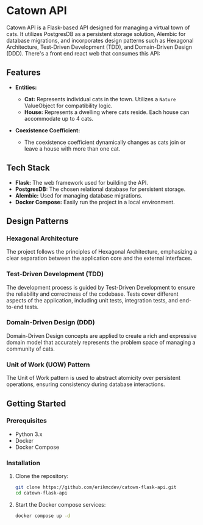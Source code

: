 # Catown API

Catown API is a Flask-based API designed for managing a virtual town of cats. It utilizes PostgresDB as a persistent storage solution, Alembic for database migrations, and incorporates design patterns such as Hexagonal Architecture, Test-Driven Development (TDD), and Domain-Driven Design (DDD). There's a front end react web that consumes this API: 

## Features

- **Entities:**
  - **Cat:** Represents individual cats in the town. Utilizes a `Nature` ValueObject for compatibility logic.
  - **House:** Represents a dwelling where cats reside. Each house can accommodate up to 4 cats.
  
- **Coexistence Coefficient:**
  - The coexistence coefficient dynamically changes as cats join or leave a house with more than one cat.

## Tech Stack

- **Flask:** The web framework used for building the API.
- **PostgresDB:** The chosen relational database for persistent storage.
- **Alembic:** Used for managing database migrations.
- **Docker Compose:** Easily run the project in a local environment.

## Design Patterns

### Hexagonal Architecture

The project follows the principles of Hexagonal Architecture, emphasizing a clear separation between the application core and the external interfaces.

### Test-Driven Development (TDD)

The development process is guided by Test-Driven Development to ensure the reliability and correctness of the codebase. Tests cover different aspects of the application, including unit tests, integration tests, and end-to-end tests.

### Domain-Driven Design (DDD)

Domain-Driven Design concepts are applied to create a rich and expressive domain model that accurately represents the problem space of managing a community of cats.

### Unit of Work (UOW) Pattern

The Unit of Work pattern is used to abstract atomicity over persistent operations, ensuring consistency during database interactions.

## Getting Started

### Prerequisites

- Python 3.x
- Docker
- Docker Compose

### Installation

1. Clone the repository:

   ```bash
   git clone https://github.com/erikmcdev/catown-flask-api.git
   cd catown-flask-api
   ```
   
2. Start the Docker compose services:

   ```bash
   docker compose up -d
